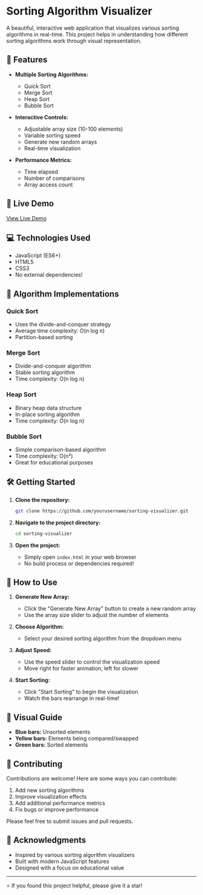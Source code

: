 # Sorting Algorithm Visualizer

A beautiful, interactive web application that visualizes various sorting algorithms in real-time. This project helps in understanding how different sorting algorithms work through visual representation.

## 🌟 Features

- **Multiple Sorting Algorithms:**
  - Quick Sort
  - Merge Sort
  - Heap Sort
  - Bubble Sort

- **Interactive Controls:**
  - Adjustable array size (10-100 elements)
  - Variable sorting speed
  - Generate new random arrays
  - Real-time visualization

- **Performance Metrics:**
  - Time elapsed
  - Number of comparisons
  - Array access count

## 🚀 Live Demo

[View Live Demo](gungorefecetin.github.io/sorting-visualizer-js) <!-- Add your deployed version link here -->

## 💻 Technologies Used

- JavaScript (ES6+)
- HTML5
- CSS3
- No external dependencies!

## 🎯 Algorithm Implementations

### Quick Sort
- Uses the divide-and-conquer strategy
- Average time complexity: O(n log n)
- Partition-based sorting

### Merge Sort
- Divide-and-conquer algorithm
- Stable sorting algorithm
- Time complexity: O(n log n)

### Heap Sort
- Binary heap data structure
- In-place sorting algorithm
- Time complexity: O(n log n)

### Bubble Sort
- Simple comparison-based algorithm
- Time complexity: O(n²)
- Great for educational purposes

## 🛠️ Getting Started

1. **Clone the repository:**
   ```bash
   git clone https://github.com/yourusername/sorting-visualizer.git
   ```

2. **Navigate to the project directory:**
   ```bash
   cd sorting-visualizer
   ```

3. **Open the project:**
   - Simply open `index.html` in your web browser
   - No build process or dependencies required!

## 📖 How to Use

1. **Generate New Array:**
   - Click the "Generate New Array" button to create a new random array
   - Use the array size slider to adjust the number of elements

2. **Choose Algorithm:**
   - Select your desired sorting algorithm from the dropdown menu

3. **Adjust Speed:**
   - Use the speed slider to control the visualization speed
   - Move right for faster animation, left for slower

4. **Start Sorting:**
   - Click "Start Sorting" to begin the visualization
   - Watch the bars rearrange in real-time!

## 🎨 Visual Guide

- **Blue bars:** Unsorted elements
- **Yellow bars:** Elements being compared/swapped
- **Green bars:** Sorted elements

## 🤝 Contributing

Contributions are welcome! Here are some ways you can contribute:

1. Add new sorting algorithms
2. Improve visualization effects
3. Add additional performance metrics
4. Fix bugs or improve performance

Please feel free to submit issues and pull requests.


## 👏 Acknowledgments

- Inspired by various sorting algorithm visualizers
- Built with modern JavaScript features
- Designed with a focus on educational value

---

⭐️ If you found this project helpful, please give it a star! 